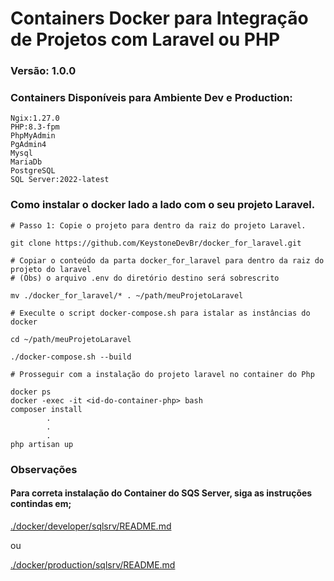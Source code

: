 # Containers Docker para Integração de Projetos com Laravel ou PHP

### Versão: 1.0.0

### Containers Disponíveis para Ambiente Dev e Production:

```
Ngix:1.27.0
PHP:8.3-fpm
PhpMyAdmin
PgAdmin4
Mysql
MariaDb
PostgreSQL
SQL Server:2022-latest
```

### Como instalar o docker lado a lado com o seu projeto Laravel.
```
# Passo 1: Copie o projeto para dentro da raiz do projeto Laravel.

git clone https://github.com/KeystoneDevBr/docker_for_laravel.git

# Copiar o conteúdo da parta docker_for_laravel para dentro da raiz do projeto do laravel
# (Obs) o arquivo .env do diretório destino será sobrescrito

mv ./docker_for_laravel/* . ~/path/meuProjetoLaravel

# Execulte o script docker-compose.sh para istalar as instâncias do docker

cd ~/path/meuProjetoLaravel

./docker-compose.sh --build

# Prosseguir com a instalação do projeto laravel no container do Php

docker ps
docker -exec -it <id-do-container-php> bash
composer install
        .
        .
        .
php artisan up

```


### Observações
#### Para correta instalação do Container do SQS Server, siga as instruções contindas em;
 
[./docker/developer/sqlsrv/README.md](./docker/developer/sqlsrv/README.md)

ou 

[./docker/production/sqlsrv/README.md](.docker/production/sqlsrv/README.md)

